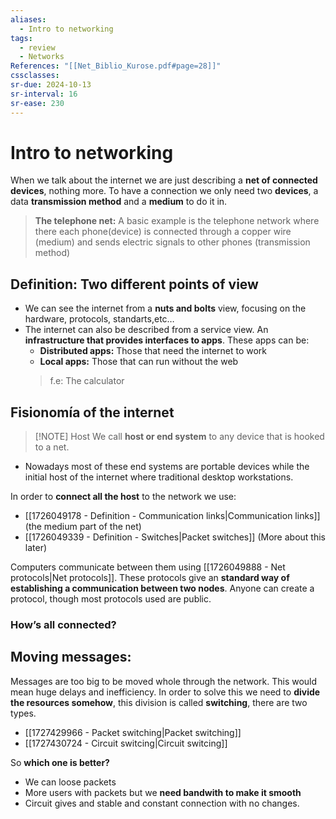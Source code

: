 ```yaml
---
aliases:
  - Intro to networking
tags:
  - review
  - Networks
References: "[[Net_Biblio_Kurose.pdf#page=28]]"
cssclasses:
sr-due: 2024-10-13
sr-interval: 16
sr-ease: 230
---
```

# Intro to networking
When we talk about the internet we are just describing a **net of connected devices**, nothing more. To have a connection we only need two **devices**, a data **transmission method** and a **medium** to do it in. 

>**The telephone net:** A basic example is the telephone network where there each phone(device) is connected through a copper wire (medium) and sends electric signals to other phones (transmission method)

## Definition: Two different points of view
+ We can see the internet from a **nuts and bolts** view, focusing on the hardware, protocols, standarts,etc…
+ The internet can also be described from a service view. An **infrastructure that provides interfaces to apps**. These apps can be:
	+ **Distributed apps:** Those that need the internet to work 
	+ **Local apps:** Those that can run without the web
	 > f.e: The calculator
	 
## Fisionomía of the internet 

> [!NOTE] Host 
>We call **host or end system** to any device that is hooked to a net.  

+ Nowadays most of these end systems are portable devices while the initial host of the internet where traditional desktop workstations. 

In order to **connect all the host** to the network we use: 
+ [[1726049178 - Definition - Communication links|Communication links]] (the medium part of the net) 
+ [[1726049339 - Definition - Switches|Packet switches]] (More about this later)

Computers communicate between them using [[1726049888 - Net protocols|Net protocols]]. These protocols give an **standard way of establishing a communication between two nodes**. 
Anyone can create a protocol, though most protocols used are public.

### How’s all connected?

## Moving messages:
Messages are too big to be moved whole through the network. This would mean huge delays and inefficiency. In order to solve this we need to **divide the resources somehow**, this division is called **switching**, there are two types.

+ [[1727429966 - Packet switching|Packet switching]]
+ [[1727430724 - Circuit switcing|Circuit switcing]]

So **which one is better?** 
+ We can loose packets
+ More users with packets but we **need bandwith to make it smooth**
+ Circuit gives and stable and constant connection with no changes.
